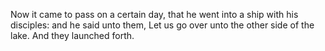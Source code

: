 Now it came to pass on a certain day, that he went into a ship with his disciples: and he said unto them, Let us go over unto the other side of the lake. And they launched forth.
